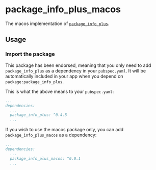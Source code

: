 # package_info_plus_macos

The macos implementation of [`package_info_plus`][1].

## Usage

### Import the package

This package has been endorsed, meaning that you only need to add `package_info_plus`
as a dependency in your `pubspec.yaml`. It will be automatically included in your app
when you depend on `package:package_info_plus`.

This is what the above means to your `pubspec.yaml`:

```yaml
...
dependencies:
  ...
  package_info_plus: ^0.4.5
  ...
```

If you wish to use the macos package only, you can add  `package_info_plus_macos` as a
dependency:

```yaml
...
dependencies:
  ...
  package_info_plus_macos: ^0.0.1
  ...
```

[1]: ../package_info_plus/package_info_plus
